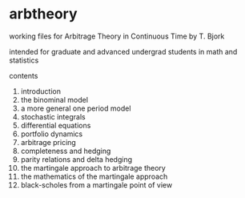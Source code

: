arbtheory
=========

working files for Arbitrage Theory in Continuous Time by T. Bjork

intended for graduate and advanced undergrad students in math and statistics

contents
1. introduction
2. the binominal model
3. a more general one period model
4. stochastic integrals
5. differential equations
6. portfolio dynamics
7. arbitrage pricing
8. completeness and hedging
9. parity relations and delta hedging
10. the martingale approach to arbitrage theory
11. the mathematics of the martingale approach
12. black-scholes from a martingale point of view
